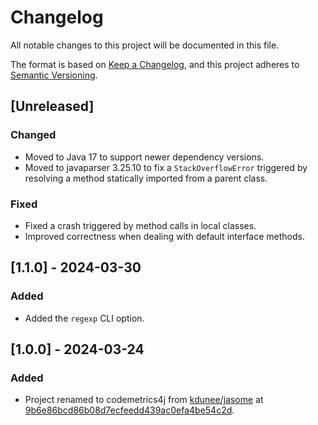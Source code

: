 # Changelog

All notable changes to this project will be documented in this file.

The format is based on [Keep a Changelog](https://keepachangelog.com/en/1.1.0/),
and this project adheres to [Semantic Versioning](https://semver.org/spec/v2.0.0.html).

## [Unreleased]

### Changed

- Moved to Java 17 to support newer dependency versions.
- Moved to javaparser 3.25.10 to fix a `StackOverflowError` triggered by resolving a method statically imported from a parent class.

### Fixed

- Fixed a crash triggered by method calls in local classes.
- Improved correctness when dealing with default interface methods.

## [1.1.0] - 2024-03-30

### Added

- Added the `regexp` CLI option.

## [1.0.0] - 2024-03-24

### Added

- Project renamed to codemetrics4j from [kdunee/jasome](https://github.com/kdunee/jasome) at [9b6e86bcd86b08d7ecfeedd439ac0efa4be54c2d](https://github.com/kdunee/jasome/commit/9b6e86bcd86b08d7ecfeedd439ac0efa4be54c2d).
